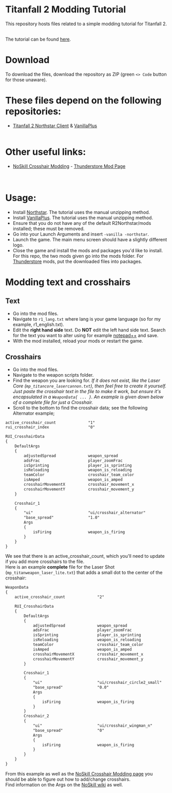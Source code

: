 # Titanfall 2 Modding Tutorial
This repository hosts files related to a simple modding tutorial for Titanfall 2. <BR> <BR>

The tutorial can be found [here](https://youtu.be/S3Gdpxsf6sQ). <BR>
# Download
To download the files, download the repository as ZIP (green `<> Code` button for those unaware).
# These files depend on the following repositories: <BR>
- [Titanfall 2 Northstar Client](https://github.com/R2Northstar/Northstar) & [VanillaPlus](https://github.com/Zayveeo5e/NP.VanillaPlus) <BR> <BR>
# Other useful links: <BR>
- [NoSkill Crosshair Modding](https://noskill.gitbook.io/titanfall2/modding/weapon-config-info/crosshair-modding) - [Thunderstore Mod Page](https://thunderstore.io/c/northstar/)<BR><BR><BR>

# Usage: <BR>
- Install [Northstar](https://github.com/R2Northstar/Northstar). The tutorial uses the manual unzipping method.
- Install [VanillaPlus](https://github.com/Zayveeo5e/NP.VanillaPlus). The tutorial uses the manual unzipping method.
- Ensure that you do not have any of the default R2Northstar/mods installed; these must be removed.
- Go into your Launch Arguments and insert `-vanilla -northstar`.
- Launch the game. The main menu screen should have a slightly different logo.
- Close the game and install the mods and packages you'd like to install. For this repo, the two mods given go into the mods folder. For [Thunderstore](https://thunderstore.io/c/northstar/) mods, put the downloaded files into packages.
# Modding text and crosshairs
## Text
- Go into the mod files.
- Navigate to `r1_lang.txt` where lang is your game language (so for my example, r1_english.txt).
- Edit the **right hand side** text. Do **NOT** edit the left hand side text. Search for the text you want to alter using for example [notepad++](https://notepad-plus-plus.org/) and save.
- With the mod installed, reload your mods or restart the game.
## Crosshairs
- Go into the mod files.
- Navigate to the weapon scripts folder.
- Find the weapon you are looking for. *If it does not exist, like the Laser Core (`mp_titancore_lasercannon.txt`), then feel free to create it yourself. Just paste the crosshair text in the file to make it work, but ensure it's encapsulated in a `WeaponData{ ... }`. An example is given down below of a complete file for just a Crosshair.*
- Scroll to the bottom to find the crosshair data; see the following Alternator example;
```txt
active_crosshair_count				"1"
rui_crosshair_index					"0"

RUI_CrosshairData
{
	DefaultArgs
	{
		adjustedSpread				weapon_spread
		adsFrac 					player_zoomFrac
		isSprinting					player_is_sprinting
		isReloading					weapon_is_reloading
		teamColor					crosshair_team_color
		isAmped						weapon_is_amped
		crosshairMovementX          crosshair_movement_x
		crosshairMovementY          crosshair_movement_y
	}

	Crosshair_1
	{
		"ui"						"ui/crosshair_alternator"
		"base_spread"				"1.0"
		Args
		{
			isFiring				weapon_is_firing
		}
	}
}
```
We see that there is an active_crosshair_count, which you'll need to update if you add more crosshairs to the file. <BR>
Here is an example **complete** file for the Laser Shot (`mp_titanweapon_laser_lite.txt`) that adds a small dot to the center of the crosshair: <BR>
```txt
WeaponData
{
	active_crosshair_count				"2"

	RUI_CrosshairData
	{
		DefaultArgs
		{
			adjustedSpread				weapon_spread
			adsFrac 					player_zoomFrac
			isSprinting					player_is_sprinting
			isReloading					weapon_is_reloading
			teamColor					crosshair_team_color
			isAmped						weapon_is_amped
			crosshairMovementX          crosshair_movement_x
			crosshairMovementY          crosshair_movement_y
		}

		Crosshair_1
		{
			"ui"						"ui/crosshair_circle2_small"
			"base_spread"				"0.0"
			Args
			{
				isFiring				weapon_is_firing
			}
		}
		Crosshair_2
		{
			"ui"						"ui/crosshair_wingman_n"
			"base_spread"				"0"
			Args
			{
				isFiring				weapon_is_firing
			}
		}
	}
}
```
From this example as well as the [NoSkill Crosshair Modding page](https://noskill.gitbook.io/titanfall2/modding/weapon-config-info/crosshair-modding) you should be able to figure out how to add/change crosshairs. <BR>
Find information on the Args on the [NoSkill wiki](https://noskill.gitbook.io/titanfall2/modding/weapon-config-info) as well.